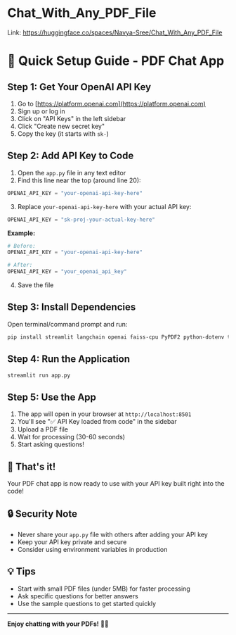 # Chat_With_Any_PDF_File
Link: https://huggingface.co/spaces/Navya-Sree/Chat_With_Any_PDF_File
# 🚀 Quick Setup Guide - PDF Chat App

## Step 1: Get Your OpenAI API Key

1. Go to [https://platform.openai.com](https://platform.openai.com)
2. Sign up or log in
3. Click on "API Keys" in the left sidebar
4. Click "Create new secret key"
5. Copy the key (it starts with `sk-`)

## Step 2: Add API Key to Code

1. Open the `app.py` file in any text editor
2. Find this line near the top (around line 20):

```python
OPENAI_API_KEY = "your-openai-api-key-here"
```

3. Replace `your-openai-api-key-here` with your actual API key:

```python
OPENAI_API_KEY = "sk-proj-your-actual-key-here"
```

**Example:**
```python
# Before:
OPENAI_API_KEY = "your-openai-api-key-here"

# After:
OPENAI_API_KEY = "your_openai_api_key"
```

4. Save the file

## Step 3: Install Dependencies

Open terminal/command prompt and run:

```bash
pip install streamlit langchain openai faiss-cpu PyPDF2 python-dotenv tiktoken
```

## Step 4: Run the Application

```bash
streamlit run app.py
```

## Step 5: Use the App

1. The app will open in your browser at `http://localhost:8501`
2. You'll see "✅ API Key loaded from code" in the sidebar
3. Upload a PDF file
4. Wait for processing (30-60 seconds)
5. Start asking questions!

## 🎉 That's it!

Your PDF chat app is now ready to use with your API key built right into the code!

## 🔒 Security Note

- Never share your `app.py` file with others after adding your API key
- Keep your API key private and secure
- Consider using environment variables in production

## 💡 Tips

- Start with small PDF files (under 5MB) for faster processing
- Ask specific questions for better answers
- Use the sample questions to get started quickly

---

**Enjoy chatting with your PDFs!** 📄💬

